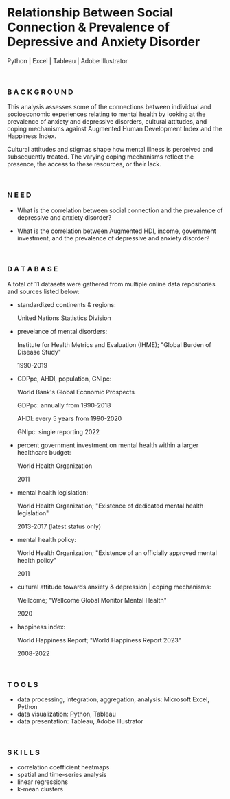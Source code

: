 # Relationship Between Social Connection & Prevalence of Depressive and Anxiety Disorder

Python | Excel | Tableau | Adobe Illustrator 

<br>

### B A C K G R O U N D
This analysis assesses some of the connections between individual and socioeconomic experiences relating to mental health by looking at the prevalence of anxiety and depressive disorders, cultural attitudes, and coping mechanisms against Augmented Human Development Index and the Happiness Index. 

Cultural attitudes and stigmas shape how mental illness is perceived and subsequently treated. The varying coping mechanisms reflect the presence, the access to these resources, or their lack.

<br>

### N E E D
   - What is the correlation between social connection and the prevalence of depressive and anxiety disorder? 

   - What is the correlation between Augmented HDI, income, government investment, and the prevalence of depressive and anxiety disorder? 

<br>

### D A T A B A S E 
A total of 11 datasets were gathered from multiple online data repositories and sources listed below:


   - standardized continents & regions: 

     United Nations Statistics Division
   
   - prevelance of mental disorders: 

      Institute for Health Metrics and Evaluation (IHME); "Global Burden of Disease Study"
   
      1990-2019
   
   - GDPpc, AHDI, population, GNIpc: 

      World Bank's Global Economic Prospects
   
      GDPpc: annually from 1990-2018
   
      AHDI: every 5 years from 1990-2020
   
      GNIpc: single reporting 2022
   
   - percent government investment on mental health within a larger healthcare budget:

      World Health Organization
   
      2011
   
   - mental health legislation: 

      World Health Organization; "Existence of dedicated mental health legislation"
   
      2013-2017 (latest status only)
   
   - mental health policy:

      World Health Organization; "Existence of an officially approved mental health policy"
   
      2011
   
   - cultural attitude towards anxiety & depression  |  coping mechanisms:

      Wellcome; "Wellcome Global Monitor Mental Health"
   
      2020
   
   - happiness index: 

      World Happiness Report; "World Happiness Report 2023"
   
      2008-2022

<br>

### T O O L S
   - data processing, integration, aggregation, analysis: Microsoft Excel, Python
   - data visualization: Python, Tableau
   - data presentation: Tableau, Adobe Illustrator 

<br>

### S K I L L S
   - correlation coefficient heatmaps
   - spatial and time-series analysis
   - linear regressions
   - k-mean clusters

